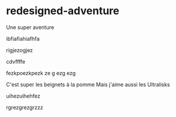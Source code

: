 # redesigned-adventure
Une super aventure

ibfiafiahiafhfa


rigjezogjez


cdvffffe

fezkpoezkpezk
ze
g
ezg
ezg

C'est super les beignets à la pomme
Mais j'aime aussi les Ultralisks

uihezuihehfez


rgrezgrezgrzzz


